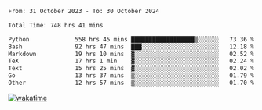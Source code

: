 <!--START_SECTION:waka-->

```txt
From: 31 October 2023 - To: 30 October 2024

Total Time: 748 hrs 41 mins

Python             558 hrs 45 mins ██████████████████▒░░░░░░   73.36 %
Bash               92 hrs 47 mins  ███░░░░░░░░░░░░░░░░░░░░░░   12.18 %
Markdown           19 hrs 10 mins  ▓░░░░░░░░░░░░░░░░░░░░░░░░   02.52 %
TeX                17 hrs 1 min    ▓░░░░░░░░░░░░░░░░░░░░░░░░   02.24 %
Text               15 hrs 25 mins  ▓░░░░░░░░░░░░░░░░░░░░░░░░   02.02 %
Go                 13 hrs 37 mins  ▒░░░░░░░░░░░░░░░░░░░░░░░░   01.79 %
Other              12 hrs 57 mins  ▒░░░░░░░░░░░░░░░░░░░░░░░░   01.70 %
```

<!--END_SECTION:waka-->
[![wakatime](https://wakatime.com/badge/user/5f89a63a-5294-4958-ad30-2b3455e63f2a.svg)](https://wakatime.com/@5f89a63a-5294-4958-ad30-2b3455e63f2a)
